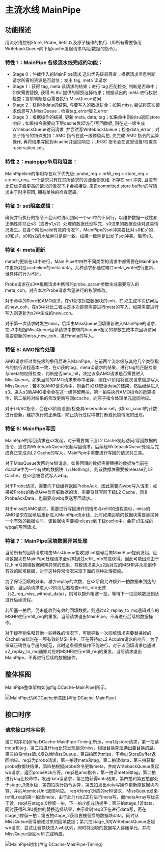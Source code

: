 # 主流水线 MainPipe

## 功能描述

用流水线控制Store, Probe, Refill以及原子操作的执行（即所有需要争用WritebackQueue向下层cache发起请求/写回数据的指令）。

### 特性 1：MainPipe 各级流水线完成的功能：

  * Stage 0：仲裁传入的MainPipe请求,选出优先级最高者；根据请求信息判断请求所需的资源是否就位；发出 tag, meta 读请求
  * Stage 1：获得 tag, meta 读请求的结果；进行 tag 匹配检查, 判断是否命中；如果需要替换, 获得 PLRU
    提供的替换选择结果；根据读出的 meta 进行权限检查；提前判断是否需要执行 MissQueue访问
  * Stage 2：获得读data的结果, 与要写入的数据拼合；如果 miss,
    尝试将这次请求信息写入MissQueue；检查tag_error和l2_error
  * Stage 3：根据操作的结果, 更新 meta, data,
    tag；如果命中则向lsu返回store响应；如果指令需要向下层cache发起访问/写回数据, 则在这一级生成 WritebackQueue访问请求,
    并尝试写WritebackQueue；检查data_error；对原子指令的特殊支持：AMO 指令在这一级停留两拍, 先完成 AMO 指令的运算操作,
    再将结果写回到dcache并返回响应；LR/SC 指令会在这里设置/检查其reservation set。

### 特性 2：mainpipe争用和阻塞：

MainPipeline的争用存在以下优先级: probe_req > refill_req > store_req >
atomic_req。一个请求只有在其所请求的资源全部就绪, 不存在 set 冲突, 且没有比它优先级更高的请求的情况下才会被接受. 来自committed
store buffer的写请求由于时序原因, 拥有单独的检查逻辑。

### 特征 3: set阻塞逻辑：

确保并行执行的指令不会同时访问到同一个set中的不同行，以维护数据一致性和正确性即防止s3（或者s1,s2）处理的数据还没写完，s0进来的数据没读对这类情况发生。在各个阶段valid有效的情况下，MainPipe的set冲突要比对
s0和s1的，s0和s1，s0和s2的地址索引是否一致，如果一致则是出发了set冲突。阻塞s0。

### 特征 4: meta更新

meta的更新在s3中进行，Main Pipe中四种不同类型的请求中都需要在MainPipe中更新对应cacheline的meta
data。几种请求都通过端口meta_write进行更新，但具体的行为不同。

Probe请求在s3中根据请求中携带的probe_param参数生成需要写入的meta_coh，对应本次Probe请求希望进行的权限修改。

对于命中的Store和AMO请求，在s1获取对应数据块的coh，在s2生成本次访问后的new_coh，在s3中对比二者决定本次是否需要进行meta的写入，如果需要进行写入则更新为s2中生成的new_coh。

对于第一次请求时发生miss，后续由MissQueue回填重新进入MainPipe的请求，在s3中根据MissQueue回填请求中携带的Acquire相关的参数生成本次回填访问需要更新的miss_new_coh，进行meta的写入。

### 特征 5: AMO指令处理

AMO请求经过优先级的争用后进入MainPipe，在前两个流水级与其他几个类型指令的执行流程基本一致，在s1获的tag，meta读请求的结果，进行tag的匹配检查与meta的权限检查，判断是否amo_hit，决定该条AMO请求是否需要进入MissQueue。如果当前的AMO请求未命中缓存，则在s2阶段将这次请求信息写入
MissQueue；若本次AMO请求命中，则会在s2获取读data的结果，然后继续进入s3。进入s3后AMO指令会在这一级停留两拍，第一拍先执行AMO指令的运算操作，第二拍将对结果的修改更新写回dcache，向原子指令处理单元返回响应。

对于LR/SC指令，会在s3阶段设置/检查其reservation
set，对lrsc_count的计数进行更新，维护执行的正确性，防止执行过程中被打断或死锁情况的出现。

### 特征 6: MainPipe写回

MainPipe的写回请求在s3发起，对于需要向下层L2
Cache发起访问/写回数据的指令，通过向WritebackQueue发起写回请求，后续经WritebackQueue处理后完成真正完成向L2
Cache的写入，MainPipe中需要进行写回的请求共三类。

对于MissQueue发回的refill请求，如果回填的数据需要替换的数据块当前在dcache中为一个有效的数据块（非Nothing），则该数据块需要被release到L2
Cache，在s3会被尝试写入wbq。

对于Probe请求，需要向下级缓存返回ProbeAck，因此需要向wbq写入请求；如果被Probe的数据块中含有脏数据的话，需要将其写回下级L2
Cache，回复ProbeAckData，也需要向wbq发送写回请求。

对于miss的AMO请求，需要进行写回操作的情形与refill的流程类似，miss的AMO请求在回填后重新进入MainPipe流水线，此时如果回填的数据块需要替换掉一个有效的数据块时，该数据块需要被release到下级cache中，会在s3生成向wbq的写回请求。

### 特征 7：MainPipe回填数据异常处理

当前所有的回填请求均由MissQueue接收到hint信号后向MainPipe提前发起，回填数据块在MainPipe处理请求至s2时通过refill_info前递获得。因此可能出现由于l2_hint与回填数据间隔异常的现象，导致请求进入s2后对应的MSHR并未能前传有效的回填数据，对于这种异常情况采取下面的两种处理措施。

为了保证回填的效率，减少replay的次数，在s2阶段允许额外一拍数据未到达的容错，当回填请求进入s2阶段后若检查refill_info无效（s2_req_miss_without_data），则可以额外阻塞一拍，等待下一拍回填数据到达进行后续流程。

若阻塞一拍后，仍未能收到有效的回填数据，则通过s2_replay_to_mq通知对应的MSHR进行refill_req的重发，当前请求退出MainPipe，不再进行后续的数据操作。

对于缓存别名和其他一些特殊的情况下，可能导致一次回填请求需要替换掉的Cacheline此时在一项有效的MSHR中，正在等待向L2
Acquire请求的响应。为了保证正确性与手册的规范，此时这条替换操作不能进行，对于该回填请求也通过s2_replay_to_mq通知对应的MSHR进行refill_req的重发，当前请求退出MainPipe，不再进行后续的数据操作。

## 整体框图

MainPipe整体架构如[@fig:DCache-MainPipe]所示。

![MainPipe访问DCache示意图](./figure/DCache-MainPipe.svg){#fig:DCache-MainPipe}

## 接口时序

### 请求接口时序实例

接口时序如[@fig:DCache-MainPipe-Timing]所示，req1为store请求，第一拍读meta和tag，第二拍进行tag比较发现请求miss，根据替换算法选出要替换的路，第三拍将miss请求发送给MissQueue，第四拍因为miss，不会向StoreBuffer返回响应。req2为probe请求，第一拍读meta和tag，第二拍读data，第三拍获取probe数据块结果，第四拍根据probe命令更新meta，并向WritebackQueue发起wb请求，返回probeAck应答。req3是amo指令，第一拍读meta和tag，第二拍进行tag比较命中，发出data读请求，第三拍获得data结果，第四拍和第五拍都处于stage_3流水级，第四拍执行指令运算，第五拍发出data写操作更新原数据块内容，并向AtomicsUnit返回响应。
req4为req1对应的refill请求，MissQueue发来refill_req的第一拍读meta，由于此时req2正在进行meta写，而metaArray写优先于读，req4在stage_0停留一拍，下一拍才能成功握手；第三拍stage_1读data，同时获得PLRU提供的替换选择结果，由于此时req3正在进行data写，再在stage_1停留一拍；第五拍stage_2获取要被替换的数据块data，同时从MissQueue获得前递过来的回填数据；第六拍stage_3向WritebackQueue发起wb请求，尝试让替换块进入wb队列，同时将回填的数据写入存储单元，并向MissQueue返回refill完成响应。


![MainPipe时序](./figure/DCache-MainPipe-Timing.svg){#fig:DCache-MainPipe-Timing}
